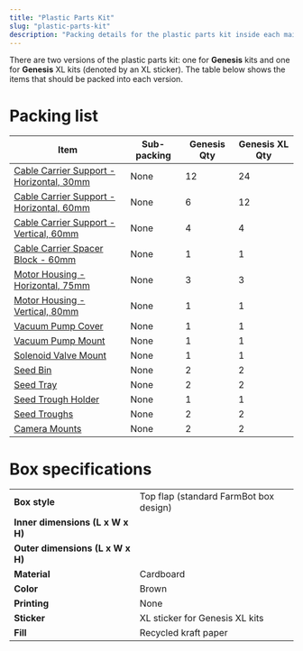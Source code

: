 ```yaml
---
title: "Plastic Parts Kit"
slug: "plastic-parts-kit"
description: "Packing details for the plastic parts kit inside each main carton"
---
```


There are two versions of the plastic parts kit: one for **Genesis** kits and one for **Genesis** <span class="fb-xl-sticker">XL</span> kits (denoted by an <span class="fb-xl-sticker">XL</span> sticker). The table below shows the items that should be packed into each version.

# Packing list

|Item|Sub-packing|Genesis Qty|Genesis <span class="fb-xl-sticker">XL</span> Qty|
|----|-----------|-----------|--------------|
|[Cable Carrier Support - Horizontal, 30mm](../../bom/plastic-parts/cable-carrier-support-horizontal-30mm.md)|None|12|24
|[Cable Carrier Support - Horizontal, 60mm](../../bom/plastic-parts/cable-carrier-support-horizontal-60mm.md)|None|6|12
|[Cable Carrier Support - Vertical, 60mm](../../bom/plastic-parts/cable-carrier-support-vertical-60mm.md)|None|4|4
|[Cable Carrier Spacer Block - 60mm](../../bom/plastic-parts/cable-carrier-spacer-block-60mm.md)|None|1|1
|[Motor Housing - Horizontal, 75mm](../../bom/plastic-parts/motor-housing-horizontal-75mm.md)|None|3|3
|[Motor Housing - Vertical, 80mm](../../bom/plastic-parts/motor-housing-vertical-80mm.md)|None|1|1
|[Vacuum Pump Cover](../../bom/plastic-parts/vacuum-pump-cover.md)|None|1|1
|[Vacuum Pump Mount](../../bom/plastic-parts/vacuum-pump-mount.md)|None|1|1
|[Solenoid Valve Mount](../../bom/plastic-parts/solenoid-valve-mount.md)|None|1|1
|[Seed Bin](../../bom/plastic-parts/seed-bin.md)|None|2|2
|[Seed Tray](../../bom/plastic-parts/seed-tray.md)|None|2|2
|[Seed Trough Holder](../../bom/plastic-parts/seed-trough-holder.md)|None|1|1
|[Seed Troughs](../../bom/plastic-parts/seed-trough.md)|None|2|2
|[Camera Mounts](../../bom/plastic-parts/camera-mount-half.md)|None|2|2

# Box specifications

|                                |                              |
|--------------------------------|------------------------------|
|**Box style**                   |Top flap (standard FarmBot box design)
|**Inner dimensions (L x W x H)**|
|**Outer dimensions (L x W x H)**|
|**Material**                    |Cardboard
|**Color**                       |Brown
|**Printing**                    |None
|**Sticker**                     |<span class="fb-xl-sticker">XL</span> sticker for Genesis XL kits
|**Fill**                        |Recycled kraft paper

